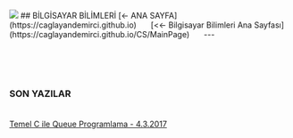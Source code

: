 <br>
<html>
	<head>
		<title>Ana Sayfa</title>
		<link rel="stylesheet" type="text/css" href="CSStyle.css">
		<link rel="icon" href="../coloricon.png">
		<link rel="stylesheet" href="../sunburst.css">
		<script src="../highlight.pack.js"></script><script>hljs.initHighlightingOnLoad();</script>
	</head>
	<br><br><br>
</html>
  
<img src="SCİ.png">
## BİLGİSAYAR BİLİMLERİ
[<- ANA SAYFA](https://caglayandemirci.github.io) &nbsp;&emsp;
[<<- Bilgisayar Bilimleri Ana Sayfası](https://caglayandemirci.github.io/CS/MainPage)	&nbsp;&emsp;
---

<br><br><br>
### SON YAZILAR<BR><BR>

[Temel C ile Queue Programlama - 4.3.2017](https://caglayandemirci.github.io/CS/CProgramming)

